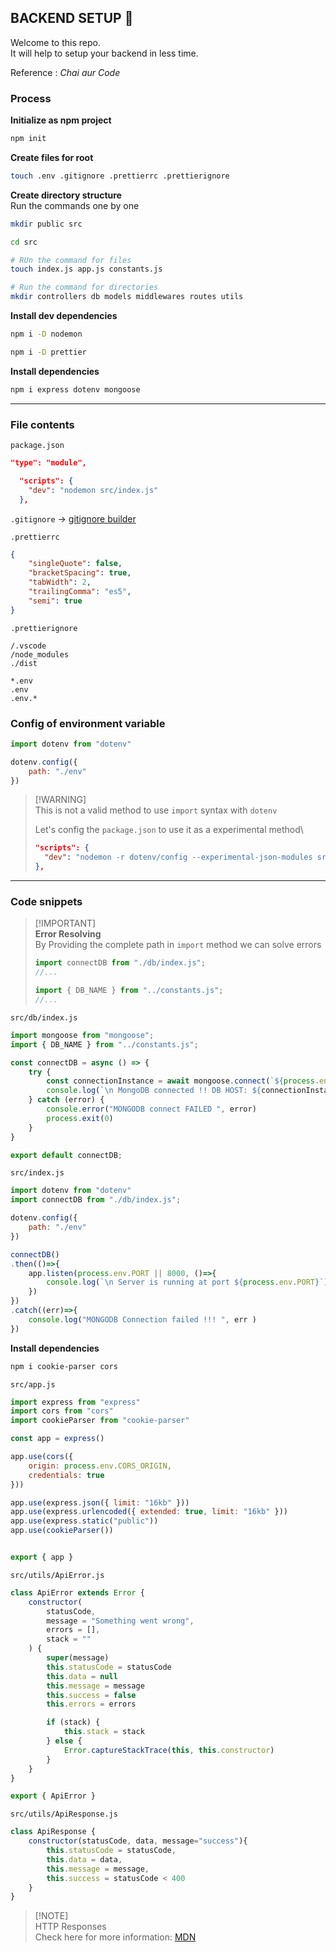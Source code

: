 ## BACKEND SETUP 🚀

Welcome to this repo.<br/>
It will help to setup your backend in less time.

Reference : *Chai aur Code*

### Process
**Initialize as npm project**
```bash
npm init
```
**Create files for root**
```bash
touch .env .gitignore .prettierrc .prettierignore
```
**Create directory structure**<br/>
Run the commands one by one
```bash
mkdir public src

cd src

# RUn the command for files
touch index.js app.js constants.js

# Run the command for directories
mkdir controllers db models middlewares routes utils
```

**Install dev dependencies**
```bash
npm i -D nodemon

npm i -D prettier
```

**Install dependencies**
```bash
npm i express dotenv mongoose
```

***
### File contents
`package.json`
```json
"type": "module",
```
```json
  "scripts": {
    "dev": "nodemon src/index.js"
  },
```

`.gitignore` -> <a href="https://mrkandreev.name/snippets/gitignore-generator/" target="_blank">gitignore builder</a>


`.prettierrc`
```json
{
    "singleQuote": false,
    "bracketSpacing": true,
    "tabWidth": 2,
    "trailingComma": "es5",
    "semi": true
}
```

`.prettierignore`
```
/.vscode
/node_modules
./dist

*.env
.env
.env.*
```

### Config of environment variable
```js
import dotenv from "dotenv"

dotenv.config({
    path: "./env"
})
```
> [!WARNING]\
> This is not a valid method to use `import` syntax with `dotenv`
> 
> Let's config the `package.json` to use it as a experimental method\
> ```json
> "scripts": {
>   "dev": "nodemon -r dotenv/config --experimental-json-modules src/index.js"
> },

***

### Code snippets
> [!IMPORTANT]\
> **Error Resolving**\
> By Providing the complete path in `import` method we can solve errors
> ```js
> import connectDB from "./db/index.js";
> //...
> 
> import { DB_NAME } from "../constants.js";
> //...
> ```

`src/db/index.js`
```js
import mongoose from "mongoose";
import { DB_NAME } from "../constants.js";

const connectDB = async () => {
    try {
        const connectionInstance = await mongoose.connect(`${process.env.MONGODB_URI}/${DB_NAME}`)
        console.log(`\n MongoDB connected !! DB HOST: ${connectionInstance.connection.host}`)
    } catch (error) {
        console.error("MONGODB connect FAILED ", error)
        process.exit(0)
    }
}

export default connectDB;
```

`src/index.js`
```js
import dotenv from "dotenv"
import connectDB from "./db/index.js";

dotenv.config({
    path: "./env"
})

connectDB()
.then(()=>{
    app.listen(process.env.PORT || 8000, ()=>{
        console.log(`\n Server is running at port ${process.env.PORT}`)
    })
})
.catch((err)=>{
    console.log("MONGODB Connection failed !!! ", err )
})
```

**Install dependencies**
```bash
npm i cookie-parser cors
```

`src/app.js`
```js
import express from "express"
import cors from "cors"
import cookieParser from "cookie-parser"

const app = express()

app.use(cors({
    origin: process.env.CORS_ORIGIN,
    credentials: true
}))

app.use(express.json({ limit: "16kb" }))
app.use(express.urlencoded({ extended: true, limit: "16kb" }))
app.use(express.static("public"))
app.use(cookieParser())


export { app }
```

`src/utils/ApiError.js`
```js
class ApiError extends Error {
    constructor(
        statusCode,
        message = "Something went wrong",
        errors = [],
        stack = ""
    ) {
        super(message)
        this.statusCode = statusCode
        this.data = null
        this.message = message
        this.success = false
        this.errors = errors

        if (stack) {
            this.stack = stack
        } else {
            Error.captureStackTrace(this, this.constructor)
        }
    }
}

export { ApiError }
```

`src/utils/ApiResponse.js`
```js
class ApiResponse {
    constructor(statusCode, data, message="success"){
        this.statusCode = statusCode,
        this.data = data,
        this.message = message,
        this.success = statusCode < 400
    }
}
```
> [!NOTE]\
> HTTP Responses\
> Check here for more information: [MDN](https://developer.mozilla.org/en-US/docs/Web/HTTP/Status)
